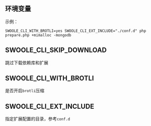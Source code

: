 环境变量
----
示例：
```shell
SWOOLE_CLI_WITH_BROTLI=yes SWOOLE_CLI_EXT_INCLUDE="./conf.d" php prepare.php +mimalloc -mongodb
```

SWOOLE_CLI_SKIP_DOWNLOAD
----
跳过下载依赖库和扩展

SWOOLE_CLI_WITH_BROTLI
----
是否开启`brotli`压缩


SWOOLE_CLI_EXT_INCLUDE
----
指定扩展配置的目录，参考`conf.d`
